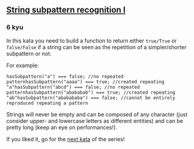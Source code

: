 <h2><a href=https://www.codewars.com/kata/5a49f074b3bfa89b4c00002b/train/javascript target="_blank">String subpattern recognition I</a></h2><h3>6 kyu</h3><p>In this kata you need to build a function to return either <code>true/True</code> or <code>false/False</code> if a string can be seen as the repetition of a simpler/shorter subpattern or not.</p><p>For example:</p><pre style="display: none;"><code class="language-cpp,java">hasSubpattern("a") == false; //no repeated patternhasSubpattern("aaaa") == true; //created repeating "a"hasSubpattern("abcd") == false; //no repeated patternhasSubpattern("abababab") == true; //created repeating "ab"hasSubpattern("ababababa") == false; //cannot be entirely reproduced repeating a pattern</code></pre><pre><code class="language-javascript"><span class="cm-variable">hasSubpattern</span>(<span class="cm-string">"a"</span>) <span class="cm-operator">===</span> <span class="cm-atom">false</span>; <span class="cm-comment">//no repeated pattern</span><span class="cm-variable">hasSubpattern</span>(<span class="cm-string">"aaaa"</span>) <span class="cm-operator">===</span> <span class="cm-atom">true</span>; <span class="cm-comment">//created repeating "a"</span><span class="cm-variable">hasSubpattern</span>(<span class="cm-string">"abcd"</span>) <span class="cm-operator">===</span> <span class="cm-atom">false</span>; <span class="cm-comment">//no repeated pattern</span><span class="cm-variable">hasSubpattern</span>(<span class="cm-string">"abababab"</span>) <span class="cm-operator">===</span> <span class="cm-atom">true</span>; <span class="cm-comment">//created repeating "ab"</span><span class="cm-variable">hasSubpattern</span>(<span class="cm-string">"ababababa"</span>) <span class="cm-operator">===</span> <span class="cm-atom">false</span>; <span class="cm-comment">//cannot be entirely reproduced repeating a pattern</span></code></pre><pre style="display: none;"><code class="language-haskell"><span class="cm-variable">hasSubpattern</span> <span class="cm-string">"a"</span> <span class="cm-builtin">==</span> <span class="cm-builtin">False</span> <span class="cm-comment">-- no repeated pattern</span><span class="cm-variable">hasSubpattern</span> <span class="cm-string">"aaaa"</span> <span class="cm-builtin">==</span> <span class="cm-builtin">True</span> <span class="cm-comment">-- created repeating "a"</span><span class="cm-variable">hasSubpattern</span> <span class="cm-string">"abcd"</span> <span class="cm-builtin">==</span> <span class="cm-builtin">False</span> <span class="cm-comment">-- no repeated pattern</span><span class="cm-variable">hasSubpattern</span> <span class="cm-string">"abababab"</span> <span class="cm-builtin">==</span> <span class="cm-builtin">True</span> <span class="cm-comment">-- created repeating "ab"</span><span class="cm-variable">hasSubpattern</span> <span class="cm-string">"ababababa"</span> <span class="cm-builtin">==</span> <span class="cm-builtin">False</span> <span class="cm-comment">-- cannot be entirely reproduced repeating a pattern</span></code></pre><pre style="display: none;"><code class="language-python"><span class="cm-variable">has_subpattern</span>(<span class="cm-string">"a"</span>) <span class="cm-operator">==</span> <span class="cm-keyword">False</span> <span class="cm-comment">#no repeated pattern</span><span class="cm-variable">has_subpattern</span>(<span class="cm-string">"aaaa"</span>) <span class="cm-operator">==</span> <span class="cm-keyword">True</span> <span class="cm-comment">#created repeating "a"</span><span class="cm-variable">has_subpattern</span>(<span class="cm-string">"abcd"</span>) <span class="cm-operator">==</span> <span class="cm-keyword">False</span> <span class="cm-comment">#no repeated pattern</span><span class="cm-variable">has_subpattern</span>(<span class="cm-string">"abababab"</span>) <span class="cm-operator">==</span> <span class="cm-keyword">True</span> <span class="cm-comment">#created repeating "ab"</span><span class="cm-variable">has_subpattern</span>(<span class="cm-string">"ababababa"</span>) <span class="cm-operator">==</span> <span class="cm-keyword">False</span> <span class="cm-comment">#cannot be entirely reproduced repeating a pattern</span></code></pre><pre style="display: none;"><code class="language-ruby"><span class="cm-variable">has_subpattern</span>(<span class="cm-string">"a"</span>) <span class="cm-operator">==</span> <span class="cm-keyword">false</span> <span class="cm-comment">#no repeated pattern</span><span class="cm-variable">has_subpattern</span>(<span class="cm-string">"aaaa"</span>) <span class="cm-operator">==</span> <span class="cm-keyword">true</span> <span class="cm-comment">#created repeating "a"</span><span class="cm-variable">has_subpattern</span>(<span class="cm-string">"abcd"</span>) <span class="cm-operator">==</span> <span class="cm-keyword">false</span> <span class="cm-comment">#no repeated pattern</span><span class="cm-variable">has_subpattern</span>(<span class="cm-string">"abababab"</span>) <span class="cm-operator">==</span> <span class="cm-keyword">true</span> <span class="cm-comment">#created repeating "ab"</span><span class="cm-variable">has_subpattern</span>(<span class="cm-string">"ababababa"</span>) <span class="cm-operator">==</span> <span class="cm-keyword">false</span> <span class="cm-comment">#cannot be entirely reproduced repeating a pattern</span></code></pre><pre style="display: none;"><code class="language-crystal"><span class="cm-variable">has_subpattern</span>(<span class="cm-string">"a"</span>) <span class="cm-operator">==</span> <span class="cm-atom">false</span> <span class="cm-comment">#no repeated pattern</span><span class="cm-variable">has_subpattern</span>(<span class="cm-string">"aaaa"</span>) <span class="cm-operator">==</span> <span class="cm-atom">true</span> <span class="cm-comment">#created repeating "a"</span><span class="cm-variable">has_subpattern</span>(<span class="cm-string">"abcd"</span>) <span class="cm-operator">==</span> <span class="cm-atom">false</span> <span class="cm-comment">#no repeated pattern</span><span class="cm-variable">has_subpattern</span>(<span class="cm-string">"abababab"</span>) <span class="cm-operator">==</span> <span class="cm-atom">true</span> <span class="cm-comment">#created repeating "ab"</span><span class="cm-variable">has_subpattern</span>(<span class="cm-string">"ababababa"</span>) <span class="cm-operator">==</span> <span class="cm-atom">false</span> <span class="cm-comment">#cannot be entirely reproduced repeating a pattern</span></code></pre><pre style="display: none;"><code class="language-csharp"><span class="cm-variable">HasSubpattern</span>(<span class="cm-string">"a"</span>) <span class="cm-operator">==</span> <span class="cm-atom">false</span>; <span class="cm-comment">//no repeated pattern</span><span class="cm-variable">HasSubpattern</span>(<span class="cm-string">"aaaa"</span>) <span class="cm-operator">==</span> <span class="cm-atom">true</span>; <span class="cm-comment">//created repeating "a"</span><span class="cm-variable">HasSubpattern</span>(<span class="cm-string">"abcd"</span>) <span class="cm-operator">==</span> <span class="cm-atom">false</span>; <span class="cm-comment">//no repeated pattern</span><span class="cm-variable">HasSubpattern</span>(<span class="cm-string">"abababab"</span>) <span class="cm-operator">==</span> <span class="cm-atom">true</span>; <span class="cm-comment">//created repeating "ab"</span><span class="cm-variable">HasSubpattern</span>(<span class="cm-string">"ababababa"</span>) <span class="cm-operator">==</span> <span class="cm-atom">false</span>; <span class="cm-comment">//cannot be entirely reproduced repeating a pattern</span></code></pre><p>Strings will never be empty and can be composed of any character (just consider upper- and lowercase letters as different entities) and can be pretty long (keep an eye on performances!).</p><p>If you liked it, go for the <a href="https://www.codewars.com/kata/string-subpattern-recognition-ii/" data-turbolinks="false" target="_blank">next kata</a> of the series!</p>